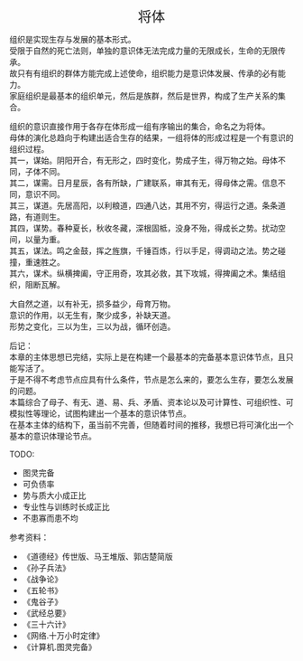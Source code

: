 <center><font size=5>将体</font></center>

组织是实现生存与发展的基本形式。<br>
受限于自然的死亡法则，单独的意识体无法完成力量的无限成长，生命的无限传承。<br/>
故只有有组织的群体方能完成上述使命，组织能力是意识体发展、传承的必有能力。<br/>
家庭组织是最基本的组织单元，然后是族群，然后是世界，构成了生产关系的集合。<br/>

组织的意识直接作用于各存在体形成一组有序输出的集合，命名之为将体。<br/>
母体的演化总趋向于构建出适合生存的结果，一组将体的形成过程是一个有意识的组织过程。<br/>
其一，谋始。阴阳开合，有无形之，四时变化，势成子生，得万物之始。母体不同，子体不同。<br/>
其二，谋需。日月星辰，各有所缺，广建联系，审其有无，得母体之需。信息不同，意识不同。<br/>
其三，谋道。先居高阳，以利粮道，四通八达，其用不穷，得运行之道。条条道路，有道则生。<br/>
其四，谋势。春种夏长，秋收冬藏，深根固柢，没身不殆，得成长之势。扰动空间，以量为重。<br/>
其五，谋法。鸣之金鼓，挥之旌旗，千锤百炼，行以手足，得调动之法。势之碰撞，重速胜之。<br/>
其六，谋术。纵横捭阖，守正用奇，攻其必救，其下攻城，得捭阖之术。集结组织，阻断瓦解。<br/>

大自然之道，以有补无，损多益少，母育万物。<br/>
意识的作用，以无生有，聚少成多，补缺天道。<br/>
形势之变化，三以为生，三以为战，循环创造。<br/>

后记：<br/>
本章的主体思想已完结，实际上是在构建一个最基本的完备基本意识体节点，且只能写活了。<br/>
于是不得不考虑节点应具有什么条件，节点是怎么来的，要怎么生存，要怎么发展的问题。<br/>
本篇综合了母子、有无、道、易、兵、矛盾、资本论以及可计算性、可组织性、可模拟性等理论，试图构建出一个基本的意识体节点。<br/>
在基本主体的结构下，虽当前不完善，但随着时间的推移，我想已将可演化出一个基本的意识体理论节点。<br/>

TODO: 
* 图灵完备
* 可负债率
* 势与质大小成正比
* 专业性与训练时长成正比
* 不患寡而患不均

参考资料：
* 《道德经》传世版、马王堆版、郭店楚简版
* 《孙子兵法》
* 《战争论》
* 《五轮书》
* 《鬼谷子》
* 《武经总要》
* 《三十六计》
* 《网络.十万小时定律》
* 《计算机.图灵完备》

